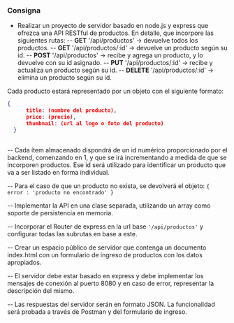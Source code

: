 ### Consigna
- Realizar un proyecto de servidor basado en node.js y express que ofrezca una API RESTful de productos. En detalle, que incorpore las siguientes rutas:
-- **GET** '/api/productos' -> devuelve todos los productos.
-- **GET** '/api/productos/:id' -> devuelve un producto según su id.
-- **POST** '/api/productos' -> recibe y agrega un producto, y lo devuelve con su id asignado.
-- **PUT** '/api/productos/:id' -> recibe y actualiza un producto según su id.
-- **DELETE** '/api/productos/:id' -> elimina un producto según su id.


Cada producto estará representado por un objeto con el siguiente formato:
  ```json
  {
        title: (nombre del producto),
        price: (precio),
        thumbnail: (url al logo o foto del producto)
    }
    
```
-- Cada ítem almacenado dispondrá de un id numérico proporcionado por el backend, comenzando en 1, y que se irá incrementando a medida de que se incorporen productos. Ese id será utilizado para identificar un producto que va a ser listado en forma individual.

-- Para el caso de que un producto no exista, se devolverá el objeto:
`{ error : 'producto no encontrado' }`

-- Implementar la API en una clase separada, utilizando un array como soporte de persistencia en memoria.

-- Incorporar el Router de express en la url base `'/api/productos'` y configurar todas las subrutas en base a este.

-- Crear un espacio público de servidor que contenga un documento index.html con un formulario de ingreso de productos con los datos apropiados.

-- El servidor debe estar basado en express y debe implementar los mensajes de conexión al puerto 8080 y en caso de error, representar la descripción del mismo.

-- Las respuestas del servidor serán en formato JSON. La funcionalidad será probada a través de Postman y del formulario de ingreso.
